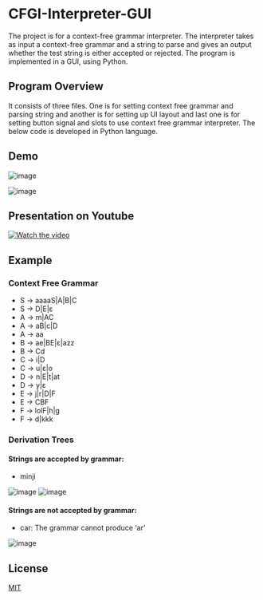 # CFGI-Interpreter-GUI

The project is for a context-free grammar interpreter. The interpreter takes as input a context-free grammar and a string to parse and gives an output whether the test string is either accepted or rejected. The program is implemented in a GUI, using Python.

## Program Overview

It consists of three files. One is for setting context free grammar and parsing string and another is for setting up UI layout and last one is for setting button signal and slots to use context free grammar interpreter. The below code is developed in Python language.

## Demo

![image](https://user-images.githubusercontent.com/52568892/100826096-37d0e680-341f-11eb-92aa-b8d6cf691d08.png)

![image](https://user-images.githubusercontent.com/52568892/100826127-4a4b2000-341f-11eb-8cc0-f2ea453bcd37.png)

## Presentation on Youtube 

[![Watch the video](https://user-images.githubusercontent.com/52568892/100825965-ef192d80-341e-11eb-973f-34c30d43d3d7.PNG)](https://www.youtube.com/watch?v=u1nfMwuLPKw&feature=youtu.be)

## Example

### Context Free Grammar

- S → aaaaS|A|B|C  
- S → D|E|ɛ 
- A → m|AC  
- A → aB|c|D  
- A → aa 
- B → ae|BE|ɛ|azz  
- B → Cd  
- C → i|D   
- C →  u|ɛ|o   
- D → n|E|t|at   
- D → y|ɛ  
- E → j|r|D|F  
- E → CBF  
- F → lolF|h|g   
- F → d|kkk  

### Derivation Trees

#### Strings are accepted by grammar: 

-	minji

![image](https://user-images.githubusercontent.com/52568892/101060045-9186fd00-3554-11eb-885f-7f3c10f24fb2.png)
![image](https://user-images.githubusercontent.com/52568892/101060080-9cda2880-3554-11eb-8653-0473088e35f2.png)

#### Strings are not accepted by grammar: 

-	car: The grammar cannot produce ‘ar’

![image](https://user-images.githubusercontent.com/52568892/101060396-fe01fc00-3554-11eb-9091-4f84360ba358.png)

## License
[MIT](https://github.com/minji-mia/CFGI-Interpreter-GUI/blob/main/LICENSE)
